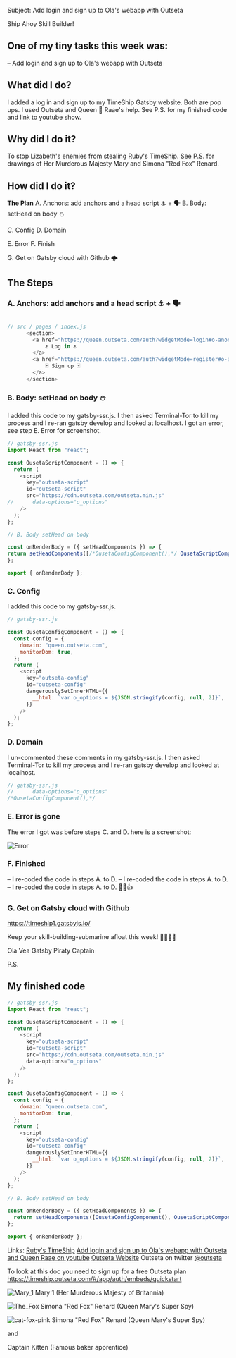 Subject:
Add login and sign up to Ola's webapp with Outseta

Ship Ahoy Skill Builder!

## One of my tiny tasks this week was:

– Add login and sign up to Ola's webapp with Outseta

## What did I do?

I added a log in and sign up to my TimeShip Gatsby website. Both are pop ups. I used Outseta and Queen 👑 Raae's help. See P.S. for my finished code and link to youtube show.

## Why did I do it?

To stop Lizabeth's enemies from stealing Ruby's TimeShip. See P.S. for drawings of Her Murderous Majesty Mary and Simona "Red Fox" Renard.

## How did I do it?

**The Plan**
A. Anchors: add anchors and a head script ⚓ + 🗣️
B. Body: setHead on body ⛄

C. Config
D. Domain

E. Error
F. Finish

G. Get on Gatsby cloud with Github 🌩️

## The Steps

### A. Anchors: add anchors and a head script ⚓ + 🗣️

```js

// src / pages / index.js
      <section>
        <a href="https://queen.outseta.com/auth?widgetMode=login#o-anonymous">
            ⚓ Log in ⚓
        </a>
        <a href="https://queen.outseta.com/auth?widgetMode=register#o-anonymous">
            🃏 Sign up 🃏
        </a>
      </section>
```

### B. Body: setHead on body ⛄

I added this code to my gatsby-ssr.js. I then asked Terminal-Tor to kill my process and I re-ran gatsby develop and looked at localhost. I got an error, see step E. Error for screenshot.

```js
// gatsby-ssr.js
import React from "react";

const OusetaScriptComponent = () => {
  return (
    <script
      key="outseta-script"
      id="outseta-script"
      src="https://cdn.outseta.com/outseta.min.js"
//      data-options="o_options"
    />
  );
};

// B. Body setHead on body

const onRenderBody = ({ setHeadComponents }) => {
return setHeadComponents([/*OusetaConfigComponent(),*/ OusetaScriptComponent()]);
};

export { onRenderBody };
```

### C. Config

I added this code to my gatsby-ssr.js.

```js
// gatsby-ssr.js

const OusetaConfigComponent = () => {
  const config = {
    domain: "queen.outseta.com",
    monitorDom: true,
  };
  return (
    <script
      key="outseta-config"
      id="outseta-config"
      dangerouslySetInnerHTML={{
        __html: `var o_options = ${JSON.stringify(config, null, 2)}`,
      }}
    />
  );
};
```

### D. Domain

I un-commented these comments in my gatsby-ssr.js. I then asked Terminal-Tor to kill my process and I re-ran gatsby develop and looked at localhost.

```js
// gatsby-ssr.js
//      data-options="o_options"
/*OusetaConfigComponent(),*/

```

### E. Error is gone

The error I got was before steps C. and D. here is a screenshot:

![Error](Geoff-Error-9.png)

### F. Finished

– I re-coded the code in steps A. to D.
– I re-coded the code in steps A. to D.
– I re-coded the code in steps A. to D.
💪😺👍

### G. Get on Gatsby cloud with Github

https://timeship1.gatsbyjs.io/


Keep your skill-building-submarine afloat this week!
🔧⛵🏴‍☠️

Ola Vea
Gatsby Piraty Captain

P.S.

## My finished code

```js
// gatsby-ssr.js
import React from "react";

const OusetaScriptComponent = () => {
  return (
    <script
      key="outseta-script"
      id="outseta-script"
      src="https://cdn.outseta.com/outseta.min.js"
      data-options="o_options"
    />
  );
};

const OusetaConfigComponent = () => {
  const config = {
    domain: "queen.outseta.com",
    monitorDom: true,
  };
  return (
    <script
      key="outseta-config"
      id="outseta-config"
      dangerouslySetInnerHTML={{
        __html: `var o_options = ${JSON.stringify(config, null, 2)}`,
      }}
    />
  );
};

// B. Body setHead on body

const onRenderBody = ({ setHeadComponents }) => {
  return setHeadComponents([OusetaConfigComponent(), OusetaScriptComponent()]);
};

export { onRenderBody };

```



Links:
[Ruby's TimeShip](https://timeship1.gatsbyjs.io/)
[Add login and sign up to Ola's webapp with Outseta and Queen Raae on youtube](https://youtu.be/8akVGSk4FhQ)
[Outseta Website](https://www.outseta.com/)
Outseta on twitter [@outseta](https://twitter.com/outseta)

To look at this doc you need to sign up for a free Outseta plan
https://timeship.outseta.com/#/app/auth/embeds/quickstart

![Mary_1](Mary_1.png)
Mary 1
(Her Murderous Majesty of Britannia)

![The_Fox](The_Fox.png)
Simona "Red Fox" Renard
(Queen Mary's Super Spy)

![cat-fox-pink](cat-fox-pink.png)
Simona "Red Fox" Renard
(Queen Mary's Super Spy)

and

Captain Kitten
(Famous baker apprentice)






